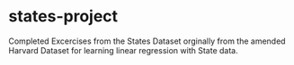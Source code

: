 # states-project

Completed Excercises from the States Dataset orginally from the amended Harvard Dataset for learning linear regression with State data.
